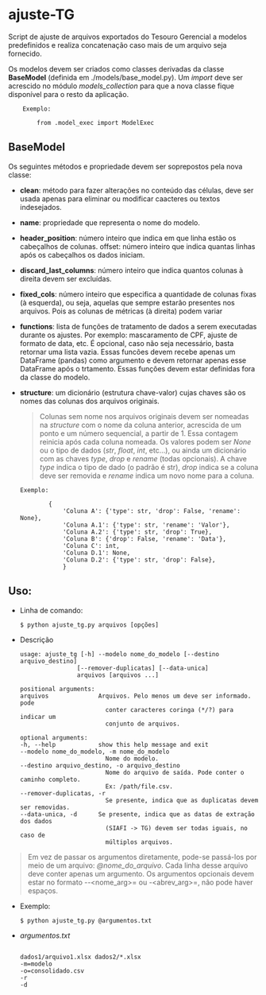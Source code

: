 # ajuste-TG
Script de ajuste de arquivos exportados do Tesouro Gerencial a modelos predefinidos e realiza concatenação caso mais de um arquivo seja fornecido.

Os modelos devem ser criados como classes derivadas da classe **BaseModel** (definida em ./models/base_model.py). Um *import* deve ser acrescido no módulo *models_collection* para que a nova classe fique disponível para o resto da aplicação.

        Exemplo:
            
            from .model_exec import ModelExec
        

## BaseModel

Os seguintes métodos e propriedade devem ser soprepostos pela nova classe:

* **clean**: método para fazer alterações no conteúdo das células, deve ser usada apenas para eliminar ou modificar caacteres ou textos indesejados.
* **name**: propriedade que representa o nome do modelo.
* **header_position**: número inteiro que indica em que linha estão os cabeçalhos de colunas.
offset: número inteiro que indica quantas linhas após os cabeçalhos os dados iniciam.
* **discard_last_columns**: número inteiro que indica quantos colunas à direita devem ser excluídas.
* **fixed_cols**: número inteiro que especifica a quantidade de colunas fixas (à esquerda), ou seja, aquelas que sempre estarão presentes nos arquivos. Pois as colunas de métricas (à direita) podem variar
* **functions**: lista de funções de tratamento de dados a serem executadas durante os ajustes. Por exemplo: mascaramento de CPF, ajuste de formato de data, etc. É opcional, caso não seja necessário, basta retornar uma lista vazia. Essas funcões devem recebe apenas um DataFrame (pandas) como argumento e devem retornar apenas esse DataFrame após o trtamento. Essas funções devem estar definidas fora da classe do modelo.
* **structure**: um dicionário (estrutura chave-valor) cujas chaves são os nomes das colunas dos arquivos originais.


    > Colunas sem nome nos arquivos originais devem ser nomeadas na *structure* com o nome da coluna anterior, acrescida de um ponto e um número sequencial, a partir de 1. Essa contagem reinicia após cada coluna nomeada. Os valores podem ser *None* ou o tipo de dados (*str*, *float*, *int*, etc...), ou ainda um dicionário com as chaves *type*, *drop* e *rename* (todas opcionais). A chave *type* indica o tipo de dado (o padrão é str), *drop* indica se a coluna deve ser removida e *rename* indica um novo nome para a coluna.
    
    ~~~~
    Exemplo: 

            {
                'Coluna A': {'type': str, 'drop': False, 'rename': None},
                'Coluna A.1': {'type': str, 'rename': 'Valor'},
                'Coluna A.2': {'type': str, 'drop': True},
                'Coluna B': {'drop': False, 'rename': 'Data'},
                'Coluna C': int,
                'Coluna D.1': None,
                'Coluna D.2': {'type': str, 'drop': False},
                }
    ~~~~

## Uso:

* Linha de comando:

    ~~~~
    $ python ajuste_tg.py arquivos [opções]
    ~~~~

* Descrição

    ~~~~
    usage: ajuste_tg [-h] --modelo nome_do_modelo [--destino arquivo_destino]
                    [--remover-duplicatas] [--data-unica]
                    arquivos [arquivos ...]

    positional arguments:
    arquivos              Arquivos. Pelo menos um deve ser informado. pode
                            conter caracteres coringa (*/?) para indicar um
                            conjunto de arquivos.

    optional arguments:
    -h, --help            show this help message and exit
    --modelo nome_do_modelo, -m nome_do_modelo
                            Nome do modelo.
    --destino arquivo_destino, -o arquivo_destino
                            Nome do arquivo de saída. Pode conter o caminho completo.
                            Ex: /path/file.csv.
    --remover-duplicatas, -r
                            Se presente, indica que as duplicatas devem ser removidas.
    --data-unica, -d      Se presente, indica que as datas de extração dos dados
                            (SIAFI -> TG) devem ser todas iguais, no caso de
                            múltiplos arquivos.

    ~~~~

> Em vez de passar os argumentos diretamente, pode-se passá-los por meio de um arquivo: *@nome_do_arquivo*. Cada linha desse arquivo deve conter apenas um argumento. Os argumentos opcionais devem estar no formato --<nome_arg>=<valor> ou -<abrev_arg>=<valor>, não pode haver espaços.

* Exemplo: 

    ~~~~
    $ python ajuste_tg.py @argumentos.txt
    ~~~~

*  *argumentos.txt*

    ~~~~

    dados1/arquivo1.xlsx dados2/*.xlsx
    -m=modelo
    -o=consolidado.csv
    -r
    -d
    ~~~~
